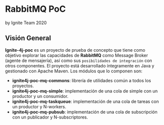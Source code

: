 # RabbitMQ PoC

by Ignite Team 2020

## Visión General
**Ignite-4j-poc** es un proyecto de prueba de concepto que tiene como objetivo explorar las capacidades de **RabbitMQ** como Message Broker (agente de mensajería), así como sus `posibilidades de integración` con otros componentes.
El proyecto está desarrollado íntegramente en Java y gestionado con Apache Maven. Los módulos que lo componen son:

- **ignite4j-poc-mq-commons**: librería de utilidades común a todos los proyectos.
- **ignite4j-poc-mq-simple**: implementación de una cola de simple con un productor y un consumidor.
- **ignite4j-poc-mq-taskqueue**: implementación de una cola de tareas con un productor y N-workers.
- **ignite4j-poc-mq-pubsub**: implementación de una cola de subscripción con un publicador y N-subscriptores.